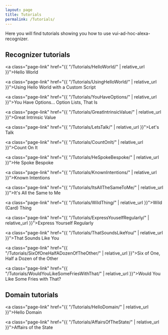 ```yaml
---
layout: page
title: Tutorials
permalink: /Tutorials/
---
```

Here you will find tutorials showing you how to use vui-ad-hoc-alexa-recognizer.

## Recognizer tutorials

<a class="page-link" href="{{ "/Tutorials/HelloWorld/" | relative_url }}">Hello World</a>

<a class="page-link" href="{{ "/Tutorials/UsingHelloWorld/" | relative_url }}">Using Hello World with a Custom Script</a>

<a class="page-link" href="{{ "/Tutorials/YouHaveOptions/" | relative_url }}">You Have Options... Option Lists, That Is</a>

<a class="page-link" href="{{ "/Tutorials/GreatIntrinsicValue/" | relative_url }}">Great Intrinsic Value</a>

<a class="page-link" href="{{ "/Tutorials/LetsTalk/" | relative_url }}">Let's Talk</a>

<a class="page-link" href="{{ "/Tutorials/CountOnIt/" | relative_url }}">Count On It</a>

<a class="page-link" href="{{ "/Tutorials/HeSpokeBespoke/" | relative_url }}">He Spoke Bespoke</a>

<a class="page-link" href="{{ "/Tutorials/KnownIntentions/" | relative_url }}">Known Intentions</a>

<a class="page-link" href="{{ "/Tutorials/ItsAllTheSameToMe/" | relative_url }}">It's All the Same to Me</a>

<a class="page-link" href="{{ "/Tutorials/WildThing/" | relative_url }}">Wild (Card) Thing</a>

<a class="page-link" href="{{ "/Tutorials/ExpressYouselfRegularly/" | relative_url }}">Express Yourself Regularly</a>

<a class="page-link" href="{{ "/Tutorials/ThatSoundsLikeYou/" | relative_url }}">That Sounds Like You</a>

<a class="page-link" href="{{ "/Tutorials/SixOfOneHalfADozenOfTheOther/" | relative_url }}">Six of One, Half a Dozen of the Other</a>

<a class="page-link" href="{{ "/Tutorials/WouldYouLikeSomeFriesWithThat/" | relative_url }}">Would You Like Some Fries with That?</a>

## Domain tutorials

<a class="page-link" href="{{ "/Tutorials/HelloDomain/" | relative_url }}">Hello Domain</a>

<a class="page-link" href="{{ "/Tutorials/AffairsOfTheState/" | relative_url }}">Affairs of the State</a>
